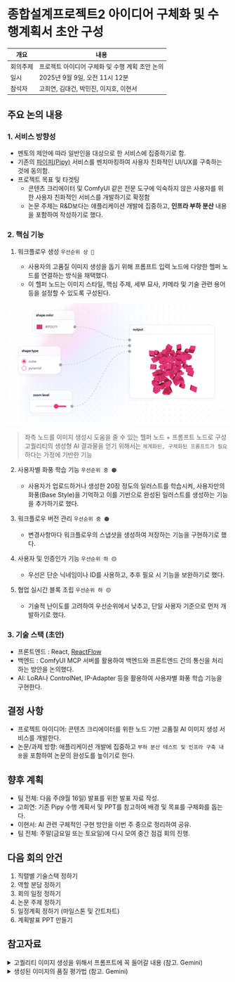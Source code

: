 # 종합설계프로젝트2 아이디어 구체화 및 수행계획서 초안 구성

| 개요     | 내용                                            |
| -------- | ----------------------------------------------- |
| 회의주제 | 프로젝트 아이디어 구체화 및 수행 계획 초안 논의 |
| 일시     | 2025년 9월 9일, 오전 11시 12분                  |
| 참석자   | 고희연, 김대건, 박민진, 이지호, 이현서          |

## 주요 논의 내용

### 1. 서비스 방향성

-   멘토의 제안에 따라 일반인을 대상으로 한 서비스에 집중하기로 함.
-   기존의 [파이피(Pipy)](https://github.com/Catleap02/pipy-frontend) 서비스를 벤치마킹하여 사용자 친화적인 UI/UX를 구축하는 것에 동의함.
-   프로젝트 목표 및 타겟팅
    -   콘텐츠 크리에이터 및 ComfyUI 같은 전문 도구에 익숙하지 않은 사용자를 위한 사용자 친화적인 서비스를 개발하기로 확정함
    -   논문 주제는 R&D보다는 애플리케이션 개발에 집중하고, **인프라 부하 분산** 내용을 포함하여 작성하기로 했다.

### 2. 핵심 기능

1. 워크플로우 생성 `우선순위 상 🔴`

    - 사용자의 고품질 이미지 생성을 돕기 위해 프롬프트 입력 노드에 다양한 헬퍼 노드를 연결하는 방식을 채택했다.
    - 이 헬퍼 노드는 이미지 스타일, 핵심 주제, 세부 묘사, 카메라 및 기술 관련 용어 등을 설정할 수 있도록 구성된다.

![alt text](assets/250909-1.png)

> 좌측 노드를 이미지 생성시 도움을 줄 수 있는 헬퍼 노드 + 프롬프트 노드로 구성 <br/>
> 고퀄리티의 생성형 AI 결과물을 얻기 위해서는 `체계화된, 구체화된 프롬프트가 필요` 하다는 가정에 기반한 기능

2. 사용자별 화풍 학습 기능 `우선순위 중 🟠`

    - 사용자가 업로드하거나 생성한 20장 정도의 일러스트를 학습시켜, 사용자만의 화풍(Base Style)을 기억하고 이를 기반으로 완성된 일러스트를 생성하는 기능을 추가하기로 했다.

3. 워크플로우 버전 관리 `우선순위 중 🟠`

    - 변경사항마다 워크플로우의 스냅샷을 생성하여 저장하는 기능을 구현하기로 했다.

4. 사용자 및 인증인가 기능 `우선순위 하 🟡`

    - 우선은 단순 닉네임이나 ID를 사용하고, 추후 필요 시 기능을 보완하기로 했다.

5. 협업 실시간 블록 조립 `우선순위 하 🟡`

    - 기술적 난이도를 고려하여 우선순위에서 낮추고, 단일 사용자 기준으로 먼저 개발하기로 했다.

### 3. 기술 스택 (초안)

-   프론트엔드 : React, [ReactFlow](https://reactflow.dev/)
-   백엔드 : ComfyUI MCP 서버를 활용하여 백엔드와 프론트엔드 간의 통신을 처리하는 방안을 논의했다.
-   AI: LoRA나 ControlNet, IP-Adapter 등을 활용하여 사용자별 화풍 학습 기능을 구현한다.

## 결정 사항

-   프로젝트 아이디어: 콘텐츠 크리에이터를 위한 노드 기반 고품질 AI 이미지 생성 서비스를 개발한다.
-   논문/과제 방향: 애플리케이션 개발에 집중하고 `부하 분산 테스트 및 인프라 구축 내용`을 포함하여 논문의 완성도를 높이기로 한다.

## 향후 계획

-   팀 전체: 다음 주(9월 16일) 발표를 위한 발표 자료 작성.
-   고희연: 기존 Pipy 수행 계획서 및 PPT를 참고하여 배경 및 목표를 구체화를 돕는다.
-   이현서: AI 관련 구체적인 구현 방안을 이번 주 중으로 정리하여 공유.
-   팀 전체: 주말(금요일 또는 토요일)에 다시 모여 중간 점검 회의 진행.

## 다음 회의 안건

1. 직렬별 기술스택 정하기
2. 역할 분담 정하기
3. 회의 일정 정하기
4. 논문 주제 정하기
5. 일정계획 정하기 (마일스톤 및 간트차트)
6. 계획발표 PPT 만들기

## 참고자료

<details>
    <summary>
        고퀄리티 이미지 생성을 위해서 프롬프트에 꼭 들어갈 내용 (참고. Gemini)
    </summary>

    1. 이미지 스타일 및 기법

    -   시각적 스타일: 사진(photo), 일러스트레이션(illustration), 유화(oil painting), 수채화(watercolor), 3D 렌더링(3D rendering), 애니메이션(anime), 만화(comic book) 등 원하는 이미지의 전체적인 스타일을 명확히 명시합니다.
    -   예술적 기법: 스케치(sketch), 잉크 펜(ink pen), 점묘법(pointillism), 픽셀 아트(pixel art)와 같은 구체적인 기법을 추가할 수 있습니다.

    2. 핵심 주제 (주요 피사체 및 배경)

    -   주요 피사체: 이미지의 주인공이나 핵심 사물을 구체적으로 설명합니다. (예: "금발의 여성", "위풍당당한 사자", "고대 그리스 신전")
    -   배경: 피사체가 놓일 환경이나 배경을 상세히 묘사합니다. (예: "고요한 숲 속", "미래 도시의 야경", "황량한 사막")

    3. 세부 묘사 및 특성

    -   디테일: 피사체의 특징을 구체적으로 설명합니다. (예: "빛나는 눈동자", "주름진 얼굴", "가죽 재킷의 질감")
    -   재질 및 질감: 사물의 재질을 명시하여 현실감을 높입니다. (예: "반짝이는 금속", "부드러운 벨벳", "거친 나무")
    -   색상: 이미지의 전체적인 분위기나 특정 사물의 색상을 지정합니다. (예: "따뜻한 톤", "차분한 파란색과 회색", "생동감 넘치는 원색")
    -   조명: 이미지의 분위기를 결정짓는 중요한 요소입니다. (예: "부드러운 햇살", "역광(backlight)", "네온사인 불빛", "안개 낀 아침")
    -   감정 및 분위기: 이미지에 담고자 하는 감정이나 분위기를 표현합니다. (예: "슬픈", "환희에 찬", "신비로운", "평화로운")

    4. 카메라 및 기술 관련 용어

    - 시점(구도): 카메라가 피사체를 보는 각도를 설정합니다. (예: "항공 뷰(aerial view)", "클로즈업(close-up)", "로우 앵글(low angle)")
    - 카메라 렌즈: 특정 효과를 위해 렌즈 종류를 명시할 수 있습니다. (예: "어안 렌즈(fisheye lens)", "광각 렌즈(wide-angle lens)")
    - 화질 및 해상도: 이미지의 품질을 높이는 데 사용됩니다. (예: "8K resolution", "ultra detailed", "photorealistic")

</details>
<details>
    <summary>
        생성된 이미지의 품질 평가법 (참고. Gemini)
    </summary>

    1. 프롬프트 일치성 평가: CLIP, BLIP2, MiniLM
    생성 이미지가 텍스트 프롬프트의 의미를 얼마나 잘 반영하는지 평가합니다.

        A. CLIP을 활용한 평가 (CLIP Score)
            - 원리: 이미지와 텍스트를 동일 벡터 공간에 매핑하는 CLIP 모델의 특징을 직접 활용합니다.
            - 과정:
                임베딩 추출:
                    원래 프롬프트 → CLIP 텍스트 인코더 → 텍스트 벡터
                    생성 이미지 → CLIP 이미지 인코더 → 이미지 벡터
                    유사도 측정: 두 벡터 간 코사인 유사도 계산
            - 결과: 점수가 높을수록 이미지와 프롬프트의 의미적 일치도가 높다고 판단합니다.

        B. BLIP2 + MiniLM을 활용한 평가
            - 원리: 이미지 캡셔닝 모델을 활용해 간접적으로 프롬프트 일치성을 평가합니다.
            - 과정:
                이미지 캡셔닝: BLIP2 모델로 생성 이미지의 내용을 묘사하는 새로운 텍스트 캡션 생성
                텍스트 벡터화:
                    원래 프롬프트 → MiniLM → 텍스트 벡터 1
                    BLIP2 생성 캡션 → MiniLM → 텍스트 벡터 2
                    유사도 측정: 두 텍스트 벡터 간 코사인 유사도 계산
            - 결과: 점수가 높을수록 이미지가 프롬프트와 비슷하다고 판단합니다.

    2. 시각적 품질 평가: LPIPS
    (사람이 느끼는 시각적 유사성을 기반으로 두 이미지의 품질을 비교합니다. 원본 레퍼런스 이미지가 있을 때 유용합니다.)

    - 원리: 인간의 시각 시스템을 모방한 CNN 모델의 특징을 활용합니다.
    - 과정:
        임베딩 추출: VGG나 AlexNet과 같은 CNN 모델의 특정 레이어에서 원본 이미지와 생성 이미지의 특징 임베딩 추출
        거리 계산: 두 이미지 특징 벡터 간의 거리 계산
    - 결과: 점수가 낮을수록 두 이미지가 시각적으로 더 비슷하며, 이는 생성 이미지의 품질이 레퍼런스에 근접한다는 의미입니다.

 </details>
